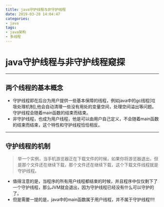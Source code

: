 ```yaml
---
title: java守护线程与非守护线程
date: 2019-03-28 14:04:47
categories:
- java
tags:
- java架构
- 多线程
---
```


# java守护线程与非守护线程窥探

---------
## 两个线程的基本概念

* 守护线程即在后台为用户提供一些基本保障的线程，例如java中的gc线程[垃圾处理机制],他会自动清理一些没有用处的变量空间，处理空间溢出等问题。守护线程会随着main函数的结束而结束。
* 非守护线程，也成为用户线程，他是可以由用户自己定义，不会随着main函数的结束而结束，这个特性和守护线程恰恰相反。

<!-- more -->
------

## 守护线程的机制

> 举一个实例，当手机游览器正在下载文件的时候，如果你将游览器退出，但是那个文件还在继续下载，那个文件还在继续下载，这个下载文件线程就是守护线程。

* 值得注意的是，当程序的所有用户线程都结束的时候，并且程序中仅仅剩下了一个守护线程，那么JVM就会退出，因为守护线程已经没有什么可以守护的了。
* 但是需要一提的是，java中的main函数属于用户线程，并不属于守护线程!!!!


